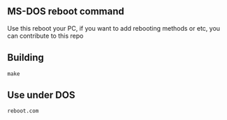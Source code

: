 ## MS-DOS reboot command

Use this reboot your PC, if you want to add rebooting methods or etc, you can contribute to this repo

## Building
``` make ```

## Use under DOS
``` reboot.com ```
